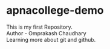 # apnacollege-demo
This is my first Repository.
<br>
Author - Omprakash Chaudhary
<br>
Learning more about git and github.
